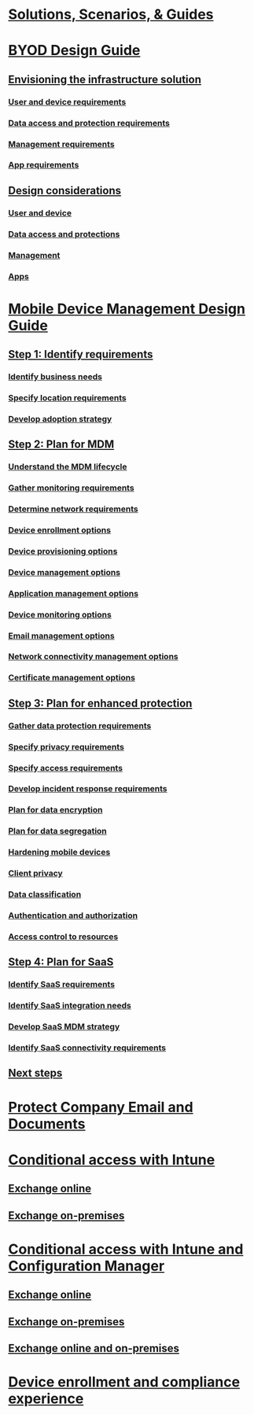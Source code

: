 # [Solutions, Scenarios, & Guides](./index.html)

# [BYOD Design Guide](byod-design-considerations-guide.md)
## [Envisioning the infrastructure solution](byod-envisioning-the-byod-infrastructure-solution.md)
### [User and device requirements](byod-user-device-reqs.md)
### [Data access and protection requirements](byod-data-access-protection-reqs.md)
### [Management requirements](byod-management-reqs.md)
### [App requirements](byod-app-reqs.md)
## [Design considerations](byod-design-considerations.md)
### [User and device](byod-user-and-device-considerations.md)
### [Data access and protections](byod-data-access-and-protection-considerations.md)
### [Management](byod-management-considerations.md)
### [Apps](byod-app-considerations.md)

# [Mobile Device Management Design Guide](mdm-design-considerations-guide.md)
## [Step 1: Identify requirements](mdm-step-1-identify-your-mobile-device-management-requirements.md)
### [Identify business needs](mdm-identify-business-needs.md)
### [Specify location requirements](mdm-specify-mdm-location-requirements.md)
### [Develop adoption strategy](mdm-develop-mdm-adoption-strategy.md)
## [Step 2: Plan for MDM](mdm-step-2-plan-for-mobile-device-management.md)
### [Understand the MDM lifecycle](mdm-understand-mdm-lifecycle.md)
### [Gather monitoring requirements](mdm-gather-monitoring-requirements.md)
### [Determine network requirements](mdm-determine-network-requirements.md)
### [Device enrollment options](mdm-device-enrollment-options.md)
### [Device provisioning options](mdm-device-provisioning-options.md)
### [Device management options](mdm-device-management-options.md)
### [Application management options](mdm-application-management-options.md)
### [Device monitoring options](mdm-device-monitoring-options.md)
### [Email management options](mdm-email-management-options.md)
### [Network connectivity management options](mdm-network-connectivity-management-options.md)
### [Certificate management options](mdm-certificate-management-options.md)
## [Step 3: Plan for enhanced protection](mdm-step-3-plan-enhancing-mobile-devices-protection.md)
### [Gather data protection requirements](mdm-gather-data-protection-requirements.md)
### [Specify privacy requirements](mdm-specify-privacy-requirements.md)
### [Specify access requirements](mdm-specify-your-access-requirements.md)
### [Develop incident response requirements](mdm-develop-incident-response-requirements.md)
### [Plan for data encryption](mdm-data-encryption.md)
### [Plan for data segregation](mdm-data-segregation.md)
### [Hardening mobile devices](mdm-hardening-mobile-devices.md)
### [Client privacy](mdm-client-privacy.md)
### [Data classification](mdm-data-classification.md)
### [Authentication and authorization](mdm-authentication-authorization.md)
### [Access control to resources](mdm-access-control-resources.md)
## [Step 4: Plan for SaaS](mdm-step-4-plan-for-software-as-a-service-mobile-device-management.md)
### [Identify SaaS requirements](mdm-identify-saas-requirements.md)
### [Identify SaaS integration needs](mdm-identify-saas-solution-infrastructure-integration-needs.md)
### [Develop SaaS MDM strategy](mdm-develop-saas-mdm-strategy.md)
### [Identify SaaS connectivity requirements](mdm-identify-saas-connectivity-requirements.md)
## [Next steps](mdm-next-steps-and-additional-resources.md)

# [Protect Company Email and Documents](architecture-guidance-for-protecting-company-email-and-documents.md)
# [Conditional access with Intune](conditional-access-intune.md)
## [Exchange online](conditional-access-intune-exchange-online.md)
## [Exchange on-premises](conditional-access-intune-exchange.md)
# [Conditional access with Intune and Configuration Manager](conditional-access-intune-configmgr.md)
## [Exchange online](conditional-access-intune-configmgr-exchange-online.md)
## [Exchange on-premises](conditional-access-intune-configmgr-exchange.md)
## [Exchange online and on-premises](conditional-access-intune-configmgr-coexist.md)
# [Device enrollment and compliance experience](end-user-experience-conditional-access.md)